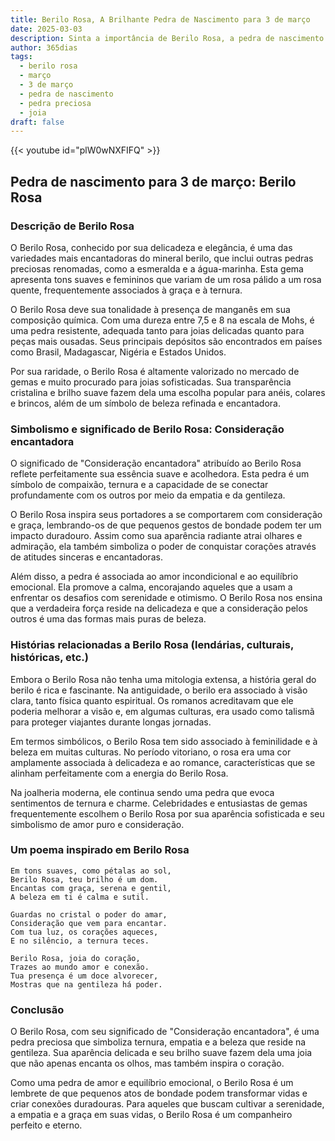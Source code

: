 ```yaml
---
title: Berilo Rosa, A Brilhante Pedra de Nascimento para 3 de março
date: 2025-03-03
description: Sinta a importância de Berilo Rosa, a pedra de nascimento de 3 de março que simboliza Consideração encantadora. Deixe que sua beleza e significado iluminem seu dia.
author: 365dias
tags:
  - berilo rosa
  - março
  - 3 de março
  - pedra de nascimento
  - pedra preciosa
  - joia
draft: false
---
```


{{< youtube id="plW0wNXFIFQ" >}}

## Pedra de nascimento para 3 de março: Berilo Rosa

### Descrição de Berilo Rosa

O Berilo Rosa, conhecido por sua delicadeza e elegância, é uma das variedades mais encantadoras do mineral berilo, que inclui outras pedras preciosas renomadas, como a esmeralda e a água-marinha. Esta gema apresenta tons suaves e femininos que variam de um rosa pálido a um rosa quente, frequentemente associados à graça e à ternura.

O Berilo Rosa deve sua tonalidade à presença de manganês em sua composição química. Com uma dureza entre 7,5 e 8 na escala de Mohs, é uma pedra resistente, adequada tanto para joias delicadas quanto para peças mais ousadas. Seus principais depósitos são encontrados em países como Brasil, Madagascar, Nigéria e Estados Unidos.

Por sua raridade, o Berilo Rosa é altamente valorizado no mercado de gemas e muito procurado para joias sofisticadas. Sua transparência cristalina e brilho suave fazem dela uma escolha popular para anéis, colares e brincos, além de um símbolo de beleza refinada e encantadora.

### Simbolismo e significado de Berilo Rosa: Consideração encantadora

O significado de "Consideração encantadora" atribuído ao Berilo Rosa reflete perfeitamente sua essência suave e acolhedora. Esta pedra é um símbolo de compaixão, ternura e a capacidade de se conectar profundamente com os outros por meio da empatia e da gentileza.

O Berilo Rosa inspira seus portadores a se comportarem com consideração e graça, lembrando-os de que pequenos gestos de bondade podem ter um impacto duradouro. Assim como sua aparência radiante atrai olhares e admiração, ela também simboliza o poder de conquistar corações através de atitudes sinceras e encantadoras.

Além disso, a pedra é associada ao amor incondicional e ao equilíbrio emocional. Ela promove a calma, encorajando aqueles que a usam a enfrentar os desafios com serenidade e otimismo. O Berilo Rosa nos ensina que a verdadeira força reside na delicadeza e que a consideração pelos outros é uma das formas mais puras de beleza.

### Histórias relacionadas a Berilo Rosa (lendárias, culturais, históricas, etc.)

Embora o Berilo Rosa não tenha uma mitologia extensa, a história geral do berilo é rica e fascinante. Na antiguidade, o berilo era associado à visão clara, tanto física quanto espiritual. Os romanos acreditavam que ele poderia melhorar a visão e, em algumas culturas, era usado como talismã para proteger viajantes durante longas jornadas.

Em termos simbólicos, o Berilo Rosa tem sido associado à feminilidade e à beleza em muitas culturas. No período vitoriano, o rosa era uma cor amplamente associada à delicadeza e ao romance, características que se alinham perfeitamente com a energia do Berilo Rosa.

Na joalheria moderna, ele continua sendo uma pedra que evoca sentimentos de ternura e charme. Celebridades e entusiastas de gemas frequentemente escolhem o Berilo Rosa por sua aparência sofisticada e seu simbolismo de amor puro e consideração.

### Um poema inspirado em Berilo Rosa

```
Em tons suaves, como pétalas ao sol,  
Berilo Rosa, teu brilho é um dom.  
Encantas com graça, serena e gentil,  
A beleza em ti é calma e sutil.  

Guardas no cristal o poder do amar,  
Consideração que vem para encantar.  
Com tua luz, os corações aqueces,  
E no silêncio, a ternura teces.  

Berilo Rosa, joia do coração,  
Trazes ao mundo amor e conexão.  
Tua presença é um doce alvorecer,  
Mostras que na gentileza há poder.  
```

### Conclusão

O Berilo Rosa, com seu significado de "Consideração encantadora", é uma pedra preciosa que simboliza ternura, empatia e a beleza que reside na gentileza. Sua aparência delicada e seu brilho suave fazem dela uma joia que não apenas encanta os olhos, mas também inspira o coração.

Como uma pedra de amor e equilíbrio emocional, o Berilo Rosa é um lembrete de que pequenos atos de bondade podem transformar vidas e criar conexões duradouras. Para aqueles que buscam cultivar a serenidade, a empatia e a graça em suas vidas, o Berilo Rosa é um companheiro perfeito e eterno.